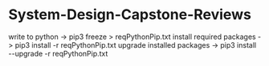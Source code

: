 # System-Design-Capstone-Reviews

write to python -> pip3 freeze > reqPythonPip.txt
install required packages -> pip3 install -r reqPythonPip.txt
upgrade installed packages -> pip3 install --upgrade -r reqPythonPip.txt
